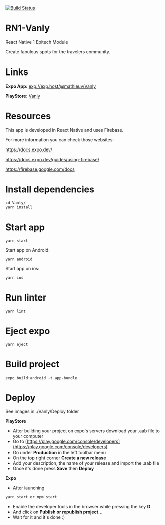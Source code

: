 [![Build Status](https://travis-ci.org/joemccann/dillinger.svg?branch=master)](https://travis-ci.org/joemccann/dillinger)

# RN1-Vanly
React Native 1 Epitech Module

Create fabulous spots for the travelers community.

# Links

**Expo App:**
  [exp://exp.host/@mathieuv/Vanly](exp://exp.host/@mathieuv/Vanly)

**PlayStore:**
  [Vanly](https://play.google.com/store/apps/details?id=com.vanly.vanly)

# Resources
This app is developed in React Native and uses Firebase.

For more information you can check those websites:

  https://docs.expo.dev/

  https://docs.expo.dev/guides/using-firebase/

  https://firebase.google.com/docs

# Install dependencies

    cd Vanly/
    yarn install

# Start app

    yarn start
    
Start app on Android:

    yarn android
    
Start app on ios:

    yarn ios
    
# Run linter

    yarn lint
    
# Eject expo

    yarn eject
    
# Build project

    expo build:android -t app-bundle

# Deploy
See images in ./Vanly/Deploy folder

**PlayStore**
- After building your project on expo's servers download your .aab file to your computer
- Go to [https://play.google.com/console/developers](https://play.google.com/console/developers)
- Go under **Production** in the left toolbar menu
- On the top right corner **Create a new release**
- Add your description, the name of your release and import the .aab file
- Once it's done press **Save** then **Deploy**

**Expo**
- After launching
```sh
yarn start or npm start
```
- Enable the developer tools in the browser while pressing the key **D**
- And click on **Publish or republish project...**
- Wait for it and it's done :) 

